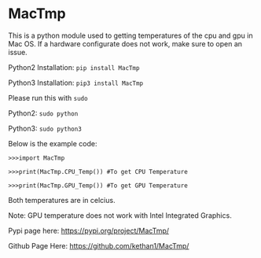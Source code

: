 # MacTmp

This is a python module used to getting temperatures of the cpu and gpu in Mac OS. If a hardware configurate does not work, make sure to open an issue. 

Python2 Installation: `pip install MacTmp`

Python3 Installation: `pip3 install MacTmp`

Please run this with `sudo`

Python2: `sudo python`

Python3: `sudo python3`

Below is the example code:

```
>>>import MacTmp

>>>print(MacTmp.CPU_Temp()) #To get CPU Temperature

>>>print(MacTmp.GPU_Temp()) #To get GPU Temperature
```

Both temperatures are in celcius. 

Note: GPU temperature does not work with Intel Integrated Graphics. 

Pypi page here: https://pypi.org/project/MacTmp/

Github Page Here: https://github.com/kethan1/MacTmp/
